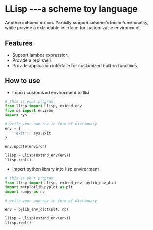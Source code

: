 # LLisp ---a scheme toy language

Another scheme dialect. Partially support scheme's basic functionality, while provide a extendable interface for customizable environment.

## Features

* Support lambda expression.
* Provide a repl shell.
* Provide application interface for customized built-in functions.

## How to use

- import customized environment to llist

```python
# this is your program
from llisp import Llisp, extend_env
from os import environ
import sys

# write your own env in form of dictionary
env = {
    'exit':	 sys.exit
}

env.update(environ)

llisp = Llisp(extend_env(env))
llisp.repl()
```



- import python library into llisp environment

```python
# this is your program
from llisp import Llisp, extend_env, pylib_env_dict
import matplotlib.pyplot as plt
import numpy as np

# write your own env in form of dictionary

env = pylib_env_dict(plt, np)

llisp = Llisp(extend_env(env))
llisp.repl()
```



